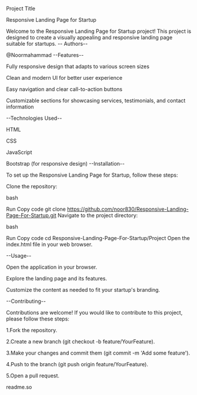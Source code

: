 Project Title

Responsive Landing Page for Startup

Welcome to the Responsive Landing Page for Startup project! This project is designed to create a visually appealing and responsive landing page suitable for startups. -- Authors--

@Noormahammad
--Features--

Fully responsive design that adapts to various screen sizes

Clean and modern UI for better user experience

Easy navigation and clear call-to-action buttons

Customizable sections for showcasing services, testimonials, and contact information

--Technologies Used--

HTML

CSS

JavaScript

Bootstrap (for responsive design) --Installation--

To set up the Responsive Landing Page for Startup, follow these steps:

Clone the repository:

bash

Run Copy code git clone https://github.com/noor830/Responsive-Landing-Page-For-Startup.git Navigate to the project directory:

bash

Run Copy code cd Responsive-Landing-Page-For-Startup/Project Open the index.html file in your web browser.

--Usage--

Open the application in your browser.

Explore the landing page and its features.

Customize the content as needed to fit your startup's branding.

--Contributing--

Contributions are welcome! If you would like to contribute to this project, please follow these steps:

1.Fork the repository.

2.Create a new branch (git checkout -b feature/YourFeature).

3.Make your changes and commit them (git commit -m 'Add some feature').

4.Push to the branch (git push origin feature/YourFeature).

5.Open a pull request.

readme.so

